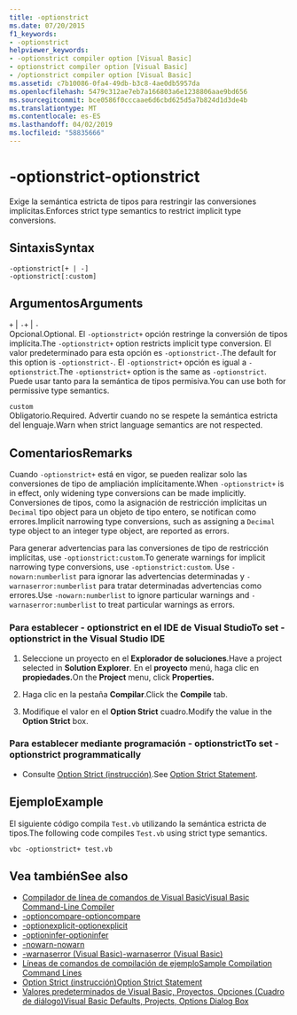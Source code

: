 ```yaml
---
title: -optionstrict
ms.date: 07/20/2015
f1_keywords:
- -optionstrict
helpviewer_keywords:
- -optionstrict compiler option [Visual Basic]
- optionstrict compiler option [Visual Basic]
- /optionstrict compiler option [Visual Basic]
ms.assetid: c7b10086-0fa4-49db-b3c8-4ae0db5957da
ms.openlocfilehash: 5479c312ae7eb7a166803a6e1238806aae9bd656
ms.sourcegitcommit: bce0586f0cccaae6d6cbd625d5a7b824d1d3de4b
ms.translationtype: MT
ms.contentlocale: es-ES
ms.lasthandoff: 04/02/2019
ms.locfileid: "58835666"
---
```

# <a name="-optionstrict"></a><span data-ttu-id="9efb2-102">-optionstrict</span><span class="sxs-lookup"><span data-stu-id="9efb2-102">-optionstrict</span></span>
<span data-ttu-id="9efb2-103">Exige la semántica estricta de tipos para restringir las conversiones implícitas.</span><span class="sxs-lookup"><span data-stu-id="9efb2-103">Enforces strict type semantics to restrict implicit type conversions.</span></span>  
  
## <a name="syntax"></a><span data-ttu-id="9efb2-104">Sintaxis</span><span class="sxs-lookup"><span data-stu-id="9efb2-104">Syntax</span></span>  
  
```  
-optionstrict[+ | -]  
-optionstrict[:custom]  
```  
  
## <a name="arguments"></a><span data-ttu-id="9efb2-105">Argumentos</span><span class="sxs-lookup"><span data-stu-id="9efb2-105">Arguments</span></span>  
 <span data-ttu-id="9efb2-106">`+` &#124; `-`</span><span class="sxs-lookup"><span data-stu-id="9efb2-106">`+` &#124; `-`</span></span>  
 <span data-ttu-id="9efb2-107">Opcional.</span><span class="sxs-lookup"><span data-stu-id="9efb2-107">Optional.</span></span> <span data-ttu-id="9efb2-108">El `-optionstrict+` opción restringe la conversión de tipos implícita.</span><span class="sxs-lookup"><span data-stu-id="9efb2-108">The `-optionstrict+` option restricts implicit type conversion.</span></span> <span data-ttu-id="9efb2-109">El valor predeterminado para esta opción es `-optionstrict-`.</span><span class="sxs-lookup"><span data-stu-id="9efb2-109">The default for this option is `-optionstrict-`.</span></span> <span data-ttu-id="9efb2-110">El `-optionstrict+` opción es igual a `-optionstrict`.</span><span class="sxs-lookup"><span data-stu-id="9efb2-110">The `-optionstrict+` option is the same as `-optionstrict`.</span></span> <span data-ttu-id="9efb2-111">Puede usar tanto para la semántica de tipos permisiva.</span><span class="sxs-lookup"><span data-stu-id="9efb2-111">You can use both for permissive type semantics.</span></span>  
  
 `custom`  
 <span data-ttu-id="9efb2-112">Obligatorio.</span><span class="sxs-lookup"><span data-stu-id="9efb2-112">Required.</span></span> <span data-ttu-id="9efb2-113">Advertir cuando no se respete la semántica estricta del lenguaje.</span><span class="sxs-lookup"><span data-stu-id="9efb2-113">Warn when strict language semantics are not respected.</span></span>  
  
## <a name="remarks"></a><span data-ttu-id="9efb2-114">Comentarios</span><span class="sxs-lookup"><span data-stu-id="9efb2-114">Remarks</span></span>  
 <span data-ttu-id="9efb2-115">Cuando `-optionstrict+` está en vigor, se pueden realizar solo las conversiones de tipo de ampliación implícitamente.</span><span class="sxs-lookup"><span data-stu-id="9efb2-115">When `-optionstrict+` is in effect, only widening type conversions can be made implicitly.</span></span> <span data-ttu-id="9efb2-116">Conversiones de tipos, como la asignación de restricción implícitas un `Decimal` tipo object para un objeto de tipo entero, se notifican como errores.</span><span class="sxs-lookup"><span data-stu-id="9efb2-116">Implicit narrowing type conversions, such as assigning a `Decimal` type object to an integer type object, are reported as errors.</span></span>  
  
 <span data-ttu-id="9efb2-117">Para generar advertencias para las conversiones de tipo de restricción implícitas, use `-optionstrict:custom`.</span><span class="sxs-lookup"><span data-stu-id="9efb2-117">To generate warnings for implicit narrowing type conversions, use `-optionstrict:custom`.</span></span> <span data-ttu-id="9efb2-118">Use `-nowarn:numberlist` para ignorar las advertencias determinadas y `-warnaserror:numberlist` para tratar determinadas advertencias como errores.</span><span class="sxs-lookup"><span data-stu-id="9efb2-118">Use `-nowarn:numberlist` to ignore particular warnings and `-warnaserror:numberlist` to treat particular warnings as errors.</span></span>  
  
### <a name="to-set--optionstrict-in-the-visual-studio-ide"></a><span data-ttu-id="9efb2-119">Para establecer - optionstrict en el IDE de Visual Studio</span><span class="sxs-lookup"><span data-stu-id="9efb2-119">To set -optionstrict in the Visual Studio IDE</span></span>  
  
1.  <span data-ttu-id="9efb2-120">Seleccione un proyecto en el **Explorador de soluciones**.</span><span class="sxs-lookup"><span data-stu-id="9efb2-120">Have a project selected in **Solution Explorer**.</span></span> <span data-ttu-id="9efb2-121">En el **proyecto** menú, haga clic en **propiedades.**</span><span class="sxs-lookup"><span data-stu-id="9efb2-121">On the **Project** menu, click **Properties.**</span></span>   
  
2.  <span data-ttu-id="9efb2-122">Haga clic en la pestaña **Compilar**.</span><span class="sxs-lookup"><span data-stu-id="9efb2-122">Click the **Compile** tab.</span></span>  
  
3.  <span data-ttu-id="9efb2-123">Modifique el valor en el **Option Strict** cuadro.</span><span class="sxs-lookup"><span data-stu-id="9efb2-123">Modify the value in the **Option Strict** box.</span></span>  
  
### <a name="to-set--optionstrict-programmatically"></a><span data-ttu-id="9efb2-124">Para establecer mediante programación - optionstrict</span><span class="sxs-lookup"><span data-stu-id="9efb2-124">To set -optionstrict programmatically</span></span>  
  
-   <span data-ttu-id="9efb2-125">Consulte [Option Strict (instrucción)](../../../visual-basic/language-reference/statements/option-strict-statement.md).</span><span class="sxs-lookup"><span data-stu-id="9efb2-125">See [Option Strict Statement](../../../visual-basic/language-reference/statements/option-strict-statement.md).</span></span>  
  
## <a name="example"></a><span data-ttu-id="9efb2-126">Ejemplo</span><span class="sxs-lookup"><span data-stu-id="9efb2-126">Example</span></span>  
 <span data-ttu-id="9efb2-127">El siguiente código compila `Test.vb` utilizando la semántica estricta de tipos.</span><span class="sxs-lookup"><span data-stu-id="9efb2-127">The following code compiles `Test.vb` using strict type semantics.</span></span>  
  
```console
vbc -optionstrict+ test.vb  
```  
  
## <a name="see-also"></a><span data-ttu-id="9efb2-128">Vea también</span><span class="sxs-lookup"><span data-stu-id="9efb2-128">See also</span></span>

- [<span data-ttu-id="9efb2-129">Compilador de línea de comandos de Visual Basic</span><span class="sxs-lookup"><span data-stu-id="9efb2-129">Visual Basic Command-Line Compiler</span></span>](../../../visual-basic/reference/command-line-compiler/index.md)
- [<span data-ttu-id="9efb2-130">-optioncompare</span><span class="sxs-lookup"><span data-stu-id="9efb2-130">-optioncompare</span></span>](../../../visual-basic/reference/command-line-compiler/optioncompare.md)
- [<span data-ttu-id="9efb2-131">-optionexplicit</span><span class="sxs-lookup"><span data-stu-id="9efb2-131">-optionexplicit</span></span>](../../../visual-basic/reference/command-line-compiler/optionexplicit.md)
- [<span data-ttu-id="9efb2-132">-optioninfer</span><span class="sxs-lookup"><span data-stu-id="9efb2-132">-optioninfer</span></span>](../../../visual-basic/reference/command-line-compiler/optioninfer.md)
- [<span data-ttu-id="9efb2-133">-nowarn</span><span class="sxs-lookup"><span data-stu-id="9efb2-133">-nowarn</span></span>](../../../visual-basic/reference/command-line-compiler/nowarn.md)
- [<span data-ttu-id="9efb2-134">-warnaserror (Visual Basic)</span><span class="sxs-lookup"><span data-stu-id="9efb2-134">-warnaserror (Visual Basic)</span></span>](../../../visual-basic/reference/command-line-compiler/warnaserror.md)
- [<span data-ttu-id="9efb2-135">Líneas de comandos de compilación de ejemplo</span><span class="sxs-lookup"><span data-stu-id="9efb2-135">Sample Compilation Command Lines</span></span>](../../../visual-basic/reference/command-line-compiler/sample-compilation-command-lines.md)
- [<span data-ttu-id="9efb2-136">Option Strict (instrucción)</span><span class="sxs-lookup"><span data-stu-id="9efb2-136">Option Strict Statement</span></span>](../../../visual-basic/language-reference/statements/option-strict-statement.md)
- [<span data-ttu-id="9efb2-137">Valores predeterminados de Visual Basic, Proyectos, Opciones (Cuadro de diálogo)</span><span class="sxs-lookup"><span data-stu-id="9efb2-137">Visual Basic Defaults, Projects, Options Dialog Box</span></span>](/visualstudio/ide/reference/visual-basic-defaults-projects-options-dialog-box)
